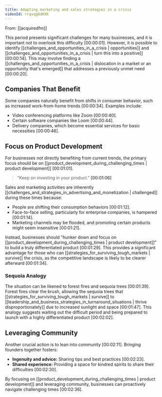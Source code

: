 ```yaml
---
title: Adapting marketing and sales strategies in a crisis
videoId: rrqvqg6dKXk
---
```


From: [[acquiredfm]] <br/> 

This period presents significant challenges for many businesses, and it is important not to overlook this difficulty <a class="yt-timestamp" data-t="00:00:01">[00:00:01]</a>. However, it is possible to identify [[challenges_and_opportunities_in_a_crisis | opportunities]] and [[challenges_and_opportunities_in_a_crisis | turn this into a positive]] <a class="yt-timestamp" data-t="00:00:14">[00:00:14]</a>. This may involve finding a [[challenges_and_opportunities_in_a_crisis | dislocation in a market or an opportunity that's emerged]] that addresses a previously unmet need <a class="yt-timestamp" data-t="00:00:20">[00:00:20]</a>.

## Companies That Benefit

Some companies naturally benefit from shifts in consumer behavior, such as increased work-from-home trends <a class="yt-timestamp" data-t="00:00:34">[00:00:34]</a>. Examples include:
*   Video conferencing platforms like Zoom <a class="yt-timestamp" data-t="00:00:40">[00:00:40]</a>.
*   Certain software companies like Loom <a class="yt-timestamp" data-t="00:00:44">[00:00:44]</a>.
*   Delivery companies, which become essential services for basic necessities <a class="yt-timestamp" data-t="00:00:46">[00:00:46]</a>.

## Focus on Product Development

For businesses not directly benefiting from current trends, the primary focus should be on [[product_development_during_challenging_times | product development]] <a class="yt-timestamp" data-t="00:01:01">[00:01:01]</a>.

> "Keep on investing in your product." <a class="yt-timestamp" data-t="00:01:06">[00:01:06]</a>

Sales and marketing activities are inherently [[challenges_and_strategies_in_advertising_and_monetization | challenged]] during these times because:
*   People are shifting their consumption behaviors <a class="yt-timestamp" data-t="00:01:12">[00:01:12]</a>.
*   Face-to-face selling, particularly for enterprise companies, is hampered <a class="yt-timestamp" data-t="00:01:14">[00:01:14]</a>.
*   Marketing channels may be flooded, and promoting certain products might seem insensitive <a class="yt-timestamp" data-t="00:01:21">[00:01:21]</a>.

Instead, businesses should "hunker down and focus on [[product_development_during_challenging_times | product development]]" to build a truly differentiated product <a class="yt-timestamp" data-t="00:01:29">[00:01:29]</a>. This provides a significant advantage for those who can [[strategies_for_surviving_tough_markets | survive]] the crisis, as the competitive landscape is likely to be clearer afterward <a class="yt-timestamp" data-t="00:01:34">[00:01:34]</a>.

### Sequoia Analogy

The situation can be likened to forest fires and sequoia trees <a class="yt-timestamp" data-t="00:01:39">[00:01:39]</a>. Forest fires clear the brush, allowing the sequoia trees that [[strategies_for_surviving_tough_markets | survive]] to [[leadership_and_business_strategies_in_turnaround_situations | thrive disproportionately]] due to increased sunlight and space <a class="yt-timestamp" data-t="00:01:47">[00:01:47]</a>. This analogy suggests waiting out the difficult period and being prepared to launch with a highly differentiated product <a class="yt-timestamp" data-t="00:02:02">[00:02:02]</a>.

## Leveraging Community

Another crucial action is to lean into community <a class="yt-timestamp" data-t="00:02:11">[00:02:11]</a>. Bringing founders together fosters:
*   **Ingenuity and advice:** Sharing tips and best practices <a class="yt-timestamp" data-t="00:02:23">[00:02:23]</a>.
*   **Shared experience:** Providing a space for kindred spirits to share their difficulties <a class="yt-timestamp" data-t="00:02:30">[00:02:30]</a>.

By focusing on [[product_development_during_challenging_times | product development]] and leveraging community, businesses can proactively navigate challenging times <a class="yt-timestamp" data-t="00:02:36">[00:02:36]</a>.